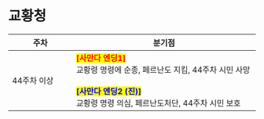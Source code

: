 # 교황청



<table><thead><tr><th width="161">주차</th><th width="519">분기점</th></tr></thead><tbody><tr><td>44주차 이상</td><td><mark style="color:red;"><strong>[사만다 엔딩1]</strong></mark><br>교황령 명령에 순종, 페르난도 지킴, 44주차 시민 사망 <br><br><mark style="color:blue;"><strong>[사만다 엔딩2 (진)]</strong></mark><br>교황령 명령 의심, 페르난도처단, 44주차 시민 보호 </td></tr></tbody></table>

